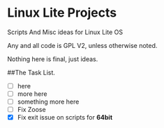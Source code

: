 Linux Lite Projects
===================

Scripts And Misc ideas for Linux Lite OS

Any and all code is GPL V2, unless otherwise noted.

Nothing here is final, just ideas.

##The Task List.

- [ ] here
- [ ] more here
- [ ] something more here
- [ ] Fix Zoose
- [x] Fix exit issue on scripts for **64bit**